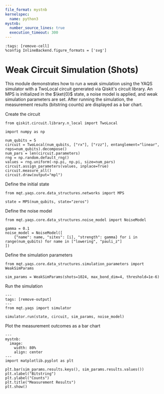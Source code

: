 ```yaml
---
file_format: mystnb
kernelspec:
  name: python3
mystnb:
  number_source_lines: true
  execution_timeout: 300
---
```


```{code-cell} ipython3
:tags: [remove-cell]
%config InlineBackend.figure_formats = ['svg']
```

# Weak Circuit Simulation (Shots)

This module demonstrates how to run a weak simulation using the YAQS simulator
with a TwoLocal circuit generated via Qiskit's circuit library. An MPS is initialized
in the $\ket{0}$ state, a noise model is applied, and weak simulation parameters are set.
After running the simulation, the measurement results (bitstring counts) are displayed
as a bar chart.

Create the circuit

```{code-cell} ipython3
from qiskit.circuit.library.n_local import TwoLocal

import numpy as np

num_qubits = 5
circuit = TwoLocal(num_qubits, ["rx"], ["rzz"], entanglement="linear", reps=num_qubits).decompose()
num_pars = len(circuit.parameters)
rng = np.random.default_rng()
values = rng.uniform(-np.pi, np.pi, size=num_pars)
circuit.assign_parameters(values, inplace=True)
circuit.measure_all()
circuit.draw(output="mpl")
```

Define the initial state

```{code-cell} ipython3
from mqt.yaqs.core.data_structures.networks import MPS

state = MPS(num_qubits, state="zeros")
```

Define the noise model

```{code-cell} ipython3
from mqt.yaqs.core.data_structures.noise_model import NoiseModel

gamma = 0.1
noise_model = NoiseModel([
    {"name": name, "sites": [i], "strength": gamma} for i in range(num_qubits) for name in ["lowering", "pauli_z"]
])
```

Define the simulation parameters

```{code-cell} ipython3
from mqt.yaqs.core.data_structures.simulation_parameters import WeakSimParams

sim_params = WeakSimParams(shots=1024, max_bond_dim=4, threshold=1e-6)
```

Run the simulation

```{code-cell} ipython3
---
tags: [remove-output]
---
from mqt.yaqs import simulator

simulator.run(state, circuit, sim_params, noise_model)
```

Plot the measurement outcomes as a bar chart

```{code-cell} ipython3
---
mystnb:
  image:
    width: 80%
    align: center
---
import matplotlib.pyplot as plt

plt.bar(sim_params.results.keys(), sim_params.results.values())
plt.xlabel("Bitstring")
plt.ylabel("Counts")
plt.title("Measurement Results")
plt.show()
```

